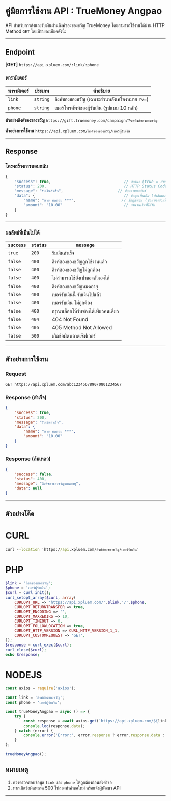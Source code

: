 # คู่มือการใช้งาน API : TrueMoney Angpao

API สำหรับการส่งและรับเงินผ่านลิงค์ซองของขวัญ TrueMoney โดยสามารถใช้งานได้ผ่าน HTTP Method `GET` โดยมีรายละเอียดดังนี้:

---

## **Endpoint**

**[GET]** `https://api.xpluem.com/:link/:phone`

### **พารามิเตอร์**

| พารามิเตอร์  | ประเภท    | คำอธิบาย                                               |
|--------------|-----------|--------------------------------------------------------|
| `link`       | `string`  | ลิงค์ซองของขวัญ (เฉพาะส่วนหลังเครื่องหมาย `?v=`)      |
| `phone`      | `string`  | เบอร์โทรศัพท์ของผู้รับเงิน (รูปแบบ 10 หลัก)            |

**ตัวอย่างลิงค์ซองของขวัญ** `https://gift.truemoney.com/campaign/?v=ลิงค์ซองของขวัญ`  

**ตัวอย่างการใช้งาน** `https://api.xpluem.com/ลิงค์ซองของขวัญ/เบอร์ผู้รับเงิน`

---

## **Response**

### **โครงสร้างการตอบกลับ**
```javascript
{
    "success": true,                                // สถานะ (true = สำเร็จ, false = ไม่สำเร็จ)
    "status": 200,                                  // HTTP Status Code
    "message": "รับเงินสำเร็จ",                        // ข้อความผลลัพธ์
    "data": {                                       // ข้อมูลเพิ่มเติม (ถ้าล้มเหลว, data จะเป็น null)
        "name": "นาย ทดสอบ ***",                    // ชื่อผู้ส่งเงิน (ซ่อนบางส่วน)
        "amount": "10.00"                           // จำนวนเงินที่ได้รับ
    }
}
```

---

### **ผลลัพธ์ที่เป็นไปได้**

| `success` | `status` | `message`                                     |
|-----------|----------|-----------------------------------------------|
| `true`    | `200`    | รับเงินสำเร็จ                                 |
| `false`   | `400`    | ลิงค์ซองของขวัญถูกใช้งานแล้ว                  |
| `false`   | `400`    | ลิงค์ซองของขวัญไม่ถูกต้อง                     |
| `false`   | `400`    | ไม่สามารถใช้อั่งเปาของตัวเองได้                |
| `false`   | `400`    | ลิงค์ซองของขวัญหมดอายุ                        |
| `false`   | `400`    | เบอร์รับเงินนี้ รับเงินไปแล้ว                  |
| `false`   | `400`    | เบอร์รับเงิน ไม่ถูกต้อง                        |
| `false`   | `400`    | กรุณาเลือกให้รับซองได้เพียวคนเดียว            |
| `false`   | `404`    | 404 Not Found                                  |
| `false`   | `405`    | 405 Method Not Allowed                         |
| `false`   | `500`    | เกิดข้อผิดพลาดเซิฟเวอร์                       |

---

## **ตัวอย่างการใช้งาน**

### **Request**
```
GET https://api.xpluem.com/abc1234567890/0801234567
```

### **Response (สำเร็จ)**
```json
{
    "success": true,
    "status": 200,
    "message": "รับเงินสำเร็จ",
    "data": {
        "name": "นาย ทดสอบ ***",
        "amount": "10.00"
    }
}
```

### **Response (ล้มเหลว)**
```json
{
    "success": false,
    "status": 400,
    "message": "ลิงค์ซองของขวัญหมดอายุ",
    "data": null
}
```

---

## **ตัวอย่างโค๊ด**

# CURL

```cmd
curl --location 'https://api.xpluem.com/ลิงค์ซองของขวัญ/เบอร์รับเงิน'
```
# PHP

```php
$link = 'ลิงค์ซองของขวัญ';
$phone = 'เบอร์ผู้รับเงิน';
$curl = curl_init();
curl_setopt_array($curl, array(
    CURLOPT_URL => 'https://api.xpluem.com/'.$link.'/'.$phone,
    CURLOPT_RETURNTRANSFER => true,
    CURLOPT_ENCODING => '',
    CURLOPT_MAXREDIRS => 10,
    CURLOPT_TIMEOUT => 0,
    CURLOPT_FOLLOWLOCATION => true,
    CURLOPT_HTTP_VERSION => CURL_HTTP_VERSION_1_1,
    CURLOPT_CUSTOMREQUEST => 'GET',
));
$response = curl_exec($curl);
curl_close($curl);
echo $response;
```

# NODEJS

```javascript
const axios = require('axios');

const link = 'ลิงค์ซองของขวัญ';
const phone = 'เบอร์ผู้รับเงิน';

const trueMoneyAngpao = async () => {
    try {
        const response = await axios.get(`https://api.xpluem.com/${link}/${phone}`);
        console.log(response.data);
    } catch (error) {
        console.error('Error:', error.response ? error.response.data : error.message);
    }
};

trueMoneyAngpao();
```

## **หมายเหตุ**

1. ควรตรวจสอบข้อมูล `link` และ `phone` ให้ถูกต้องก่อนส่งคำขอ
2. หากเกิดข้อผิดพลาด 500 ให้ลองทำคำขอใหม่ หรือแจ้งผู้พัฒนา API

---
